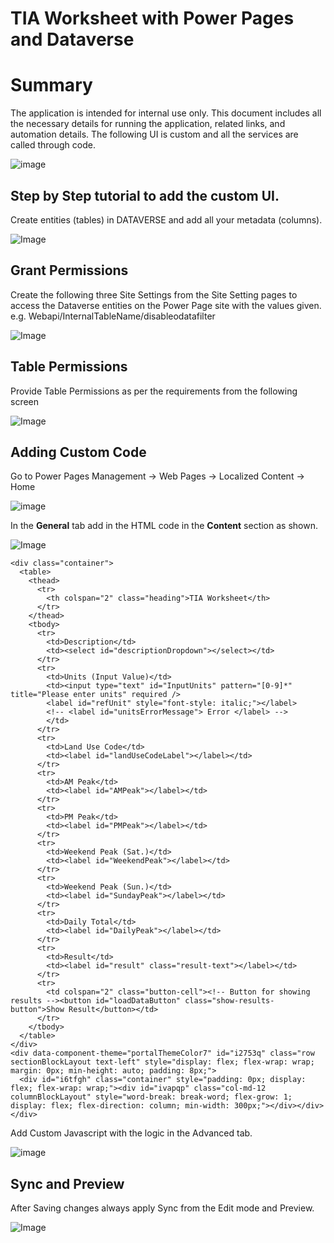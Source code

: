 # TIA Worksheet with Power Pages and Dataverse
# Summary
The application is intended for internal use only. This document includes all the necessary details for running the application, related links, and automation details.
The following UI is custom and all the services are called through code. 

![image](https://github.com/user-attachments/assets/1eaa2e0e-8091-47cb-966d-a9f9434b6d04)

## Step by Step tutorial to add the custom UI.

Create entities (tables) in DATAVERSE and add all your metadata (columns). 


![Image](https://github.com/user-attachments/assets/514e45e7-3e09-4e71-b876-d0e90a512a62)

## Grant Permissions

Create the following three Site Settings from the Site Setting pages to access the Dataverse entities on the Power Page site with the values given. 
e.g. Webapi/InternalTableName/disableodatafilter

![Image](https://github.com/user-attachments/assets/2e5a76fe-777b-4d77-95bb-7a020f25d297)

## Table Permissions
Provide Table Permissions as per the requirements from the following screen

![Image](https://github.com/user-attachments/assets/ff2272a8-2a4c-4a03-b3d8-22e3aef0782e)


## Adding Custom Code
Go to Power Pages Management -> Web Pages -> Localized Content -> Home

![image](https://github.com/user-attachments/assets/ad157af8-2b0f-43b3-b121-da4dee99e075)


In the **General** tab add in the HTML code in the **Content** section as shown. 


![Image](https://github.com/user-attachments/assets/3ba441b3-2fc5-44b9-be53-8feca1b8a284)

```
<div class="container">
  <table>
    <thead>
      <tr>
        <th colspan="2" class="heading">TIA Worksheet</th>
      </tr>
    </thead>
    <tbody>
      <tr>
        <td>Description</td>
        <td><select id="descriptionDropdown"></select></td>
      </tr>
      <tr>
        <td>Units (Input Value)</td>
        <td><input type="text" id="InputUnits" pattern="[0-9]*" title="Please enter units" required />
        <label id="refUnit" style="font-style: italic;"></label>
        <!-- <label id="unitsErrorMessage"> Error </label> -->
        </td>
      </tr>
      <tr>
        <td>Land Use Code</td>
        <td><label id="landUseCodeLabel"></label></td>
      </tr>
      <tr>
        <td>AM Peak</td>
        <td><label id="AMPeak"></label></td>
      </tr>
      <tr>
        <td>PM Peak</td>
        <td><label id="PMPeak"></label></td>
      </tr>
      <tr>
        <td>Weekend Peak (Sat.)</td>
        <td><label id="WeekendPeak"></label></td>
      </tr>
      <tr>
        <td>Weekend Peak (Sun.)</td>
        <td><label id="SundayPeak"></label></td>
      </tr>
      <tr>
        <td>Daily Total</td>
        <td><label id="DailyPeak"></label></td>
      </tr>
      <tr>
        <td>Result</td>
        <td><label id="result" class="result-text"></label></td>
      </tr>
      <tr>
        <td colspan="2" class="button-cell"><!-- Button for showing results --><button id="loadDataButton" class="show-results-button">Show Result</button></td>
      </tr>
    </tbody>
  </table>
</div>
<div data-component-theme="portalThemeColor7" id="i2753q" class="row sectionBlockLayout text-left" style="display: flex; flex-wrap: wrap; margin: 0px; min-height: auto; padding: 8px;">
  <div id="i6tfgh" class="container" style="padding: 0px; display: flex; flex-wrap: wrap;"><div id="ivapqp" class="col-md-12 columnBlockLayout" style="word-break: break-word; flex-grow: 1; display: flex; flex-direction: column; min-width: 300px;"></div></div>
</div>

```

Add Custom Javascript with the logic in the Advanced tab. 

![image](https://github.com/user-attachments/assets/0ef8c581-9693-462e-98f5-c01b8d4fe34e)


## Sync and Preview
After Saving changes always apply Sync from the Edit mode and Preview. 

![Image](https://github.com/user-attachments/assets/0e194aad-3ca8-4475-b1ce-77549ae45df5)


